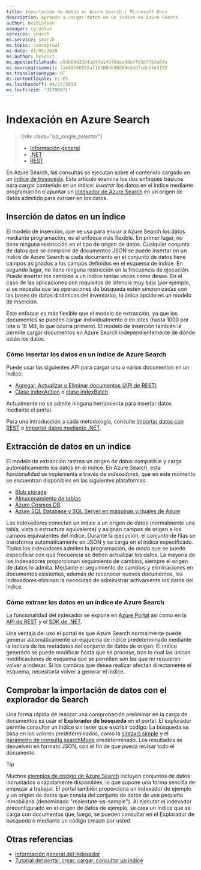 ```yaml
---
title: Importación de datos en Azure Search | Microsoft Docs
description: Aprenda a cargar datos en un índice en Azure Search.
author: HeidiSteen
manager: cgronlun
services: search
ms.service: search
ms.topic: conceptual
ms.date: 01/05/2018
ms.author: heidist
ms.openlocfilehash: e54b89d31042d43a14379dea6daffd3e7763a64a
ms.sourcegitcommit: fa493b66552af11260db48d89e3ddfcdcb5e3152
ms.translationtype: HT
ms.contentlocale: es-ES
ms.lasthandoff: 04/23/2018
ms.locfileid: "31796971"
---
```

# <a name="indexing-in-azure-search"></a>Indexación en Azure Search
> [!div class="op_single_selector"]
> * [Información general](search-what-is-data-import.md)
> * [.NET](search-import-data-dotnet.md)
> * [REST](search-import-data-rest-api.md)
> 
> 

En Azure Search, las consultas se ejecutan sobre el contenido cargado en un [índice de búsqueda](search-what-is-an-index.md). Este artículo examina los dos enfoques básicos para cargar contenido en un índice: *insertar* los datos en el índice mediante programación o apuntar un [indexador de Azure Search](search-indexer-overview.md) en un origen de datos admitido para *extraer* en los datos.

## <a name="pushing-data-to-an-index"></a>Inserción de datos en un índice
El modelo de inserción, que se usa para enviar a Azure Search los datos mediante programación, es el enfoque más flexible. En primer lugar, no tiene ninguna restricción en el tipo de origen de datos. Cualquier conjunto de datos que se compone de documentos JSON se puede insertar en un índice de Azure Search si cada documento en el conjunto de datos tiene campos asignados a los campos definidos en el esquema de índice. En segundo lugar, no tiene ninguna restricción en la frecuencia de ejecución. Puede insertar los cambios a un índice tantas veces como desee. En el caso de las aplicaciones con requisitos de latencia muy baja (por ejemplo, si se necesita que las operaciones de búsqueda estén sincronizadas con las bases de datos dinámicas del inventario), la única opción es un modelo de inserción.

Este enfoque es más flexible que el modelo de extracción, ya que los documentos se pueden cargar individualmente o en lotes (hasta 1000 por lote o 16 MB, lo que ocurra primero). El modelo de inserción también le permite cargar documentos en Azure Search independientemente de dónde están los datos.

### <a name="how-to-push-data-to-an-azure-search-index"></a>Cómo insertar los datos en un índice de Azure Search

Puede usar las siguientes API para cargar uno o varios documentos en un índice:

+ [Agregar, Actualizar o Eliminar documentos (API de REST)](https://docs.microsoft.com/rest/api/searchservice/AddUpdate-or-Delete-Documents)
+ [Clase indexAction](https://docs.microsoft.com/dotnet/api/microsoft.azure.search.models.indexaction?view=azure-dotnet) o [clase indexBatch](https://docs.microsoft.com/dotnet/api/microsoft.azure.search.models.indexbatch?view=azure-dotnet) 

Actualmente no se admite ninguna herramienta para insertar datos mediante el portal.

Para una introducción a cada metodología, consulte [Importar datos con REST](search-import-data-rest-api.md) o [Importar datos mediante .NET](search-import-data-dotnet.md).


## <a name="pulling-data-into-an-index"></a>Extracción de datos en un índice
El modelo de extracción rastrea un origen de datos compatible y carga automáticamente los datos en el índice. En Azure Search, esta funcionalidad se implementa a través de *indexadores*, que en este momento se encuentran disponibles en las siguientes plataformas:

+ [Blob storage](search-howto-indexing-azure-blob-storage.md)
+ [Almacenamiento de tablas](search-howto-indexing-azure-tables.md)
+ [Azure Cosmos DB](http://aka.ms/documentdb-search-indexer)
+ [Azure SQL Database y SQL Server en máquinas virtuales de Azure](search-howto-connecting-azure-sql-database-to-azure-search-using-indexers.md)

Los indexadores conectan un índice a un origen de datos (normalmente una tabla, vista o estructura equivalente) y asignan campos de origen a los campos equivalentes del índice. Durante la ejecución, el conjunto de filas se transforma automáticamente en JSON y se carga en el índice especificado. Todos los indexadores admiten la programación, de modo que se puede especificar con qué frecuencia se deben actualizar los datos. La mayoría de los indexadores proporcionan seguimiento de cambios, siempre el origen de datos lo admita. Mediante el seguimiento de cambios y eliminaciones en documentos existentes, además de reconocer nuevos documentos, los indexadores eliminan la necesidad de administrar activamente los datos del índice. 


### <a name="how-to-pull-data-into-an-azure-search-index"></a>Cómo extraer los datos en un índice de Azure Search

La funcionalidad del indexador se expone en [Azure Portal](search-import-data-portal.md) así como en la [API de REST](/rest/api/searchservice/Indexer-operations) y el [SDK de .NET](/dotnet/api/microsoft.azure.search.indexersoperations). 

Una ventaja del uso el portal es que Azure Search normalmente puede generar automáticamente un esquema de índice predeterminado mediante la lectura de los metadatos del conjunto de datos de origen. El índice generado se puede modificar hasta que se procese, tras lo cual las únicas modificaciones de esquema que se permiten son las que no requieren volver a indexar. Si los cambios que desea realizar afectan directamente el esquema, necesitaría volver a generar el índice. 

## <a name="verify-data-import-with-search-explorer"></a>Comprobar la importación de datos con el explorador de Search

Una forma rápida de realizar una comprobación preliminar en la carga de documentos es usar el **Explorador de búsqueda** en el portal. El explorador permite consultar un índice sin tener que escribir código. La búsqueda se basa en los valores predeterminados, como la [sintaxis simple](/rest/api/searchservice/simple-query-syntax-in-azure-search) y el [parámetro de consulta searchMode](/rest/api/searchservice/search-documents) predeterminado. Los resultados se devuelven en formato JSON, con el fin de que pueda revisar todo el documento.

> [!TIP]
> Muchos [ejemplos de código de Azure Search](https://github.com/Azure-Samples/?utf8=%E2%9C%93&query=search) incluyen conjuntos de datos incrustados o rápidamente disponibles, lo que supone una forma sencilla de empezar a trabajar. El portal también proporciona un indexador de ejemplo y un origen de datos que consta del conjunto de datos de una pequeña inmobiliaria (denominado "realestate-us-sample"). Al ejecutar el indexador preconfigurado en el origen de datos de ejemplo, se crea un índice que se carga con documentos que, luego, se pueden consultar en el Explorador de búsqueda o mediante un código creado por usted.

## <a name="see-also"></a>Otras referencias

+ [Información general del indexador](search-indexer-overview.md)
+ [Tutorial del portal: crear, cargar, consultar un índice](search-get-started-portal.md)